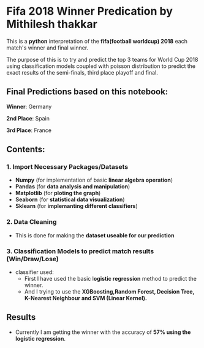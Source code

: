 # Fifa 2018 Winner Predication by Mithilesh thakkar
This is a **python** interpretation of the **fifa(football worldcup) 2018** each match's winner and final winner.

The purpose of this is to try and predict the top 3 teams for World Cup 2018 using classification models coupled with poisson distribution to predict the exact results of the semi-finals, third place playoff and final. 

## **Final Predictions based on this notebook:**

**Winner**: Germany

**2nd Place**: Spain

**3rd Place**: France


## **Contents:**

### **1. Import Necessary Packages/Datasets** 
- **Numpy** (for implementation of basic **linear algebra operation**)
- **Pandas** (for **data analysis and manipulation**)
- **Matplotlib** (for **ploting the graph**)
- **Seaborn** (for **statistical data visualization**)
- **Sklearn** (for **implemanting different classifiers**)

### **2. Data Cleaning**
- This is done for making the **dataset useable for our prediction**

### **3. Classification Models to predict match results (Win/Draw/Lose)**
- classifier used:
  - First I have used the basic l**ogistic regression** method to predict the winner.
  - And I trying to use the **XGBoosting,Random Forest, Decision Tree, K-Nearest Neighbour and SVM (Linear Kernel).**

## Results
- Currently I am getting the winner with the accuracy of **57% using the logistic regression**.
  
